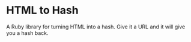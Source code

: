 # HTML to Hash
A Ruby library for turning HTML into a hash. Give it a URL and it will give you a hash back.
